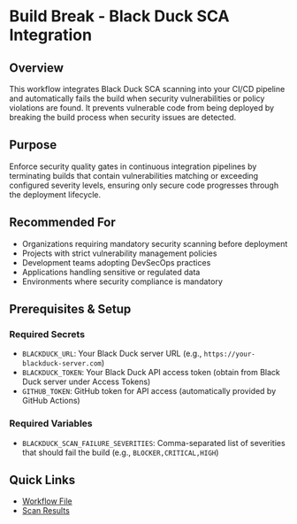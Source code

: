 # Build Break - Black Duck SCA Integration                                                                                                                                                                                                      
                                                                                                                                                                                                                                                   
## Overview                                                                                                                                                                                                                                      
This workflow integrates Black Duck SCA scanning into your CI/CD pipeline and automatically fails the build when security vulnerabilities or policy violations are found. It prevents vulnerable code from being deployed by breaking the build process when security issues are detected.                                                                                                                                                                       
                                  
## Purpose                                                                                                                                                                                                                                      
Enforce security quality gates in continuous integration pipelines by terminating builds that contain vulnerabilities matching or exceeding configured severity levels, ensuring only secure code progresses through the deployment lifecycle.  
                                                                                                                                                                                                                                                   
## Recommended For                                                                                                                                                                                                                              
- Organizations requiring mandatory security scanning before deployment                                                                                                                                                                         
- Projects with strict vulnerability management policies                                                                                                                                                                                        
- Development teams adopting DevSecOps practices                                                                                                                                                                                                
- Applications handling sensitive or regulated data                                                                                                                                                                                             
- Environments where security compliance is mandatory                                                                                                                                                                                           
                                                                                                                                                                                                                                                   
## Prerequisites & Setup                                                                                                                                                                                                                        
                                                                                                                                                                                                                                                   
### Required Secrets                                                                                                                                                                                                                            
- `BLACKDUCK_URL`: Your Black Duck server URL (e.g., `https://your-blackduck-server.com`)                                                                                                                                                       
- `BLACKDUCK_TOKEN`: Your Black Duck API access token (obtain from Black Duck server under Access Tokens)                                                                                                                                       
- `GITHUB_TOKEN`: GitHub token for API access (automatically provided by GitHub Actions)                                                                                                                                                        
                                                                                                                                                                                                                                                   
### Required Variables                                                                                                                                                                                                                          
- `BLACKDUCK_SCAN_FAILURE_SEVERITIES`: Comma-separated list of severities that should fail the build (e.g., `BLOCKER,CRITICAL,HIGH`)                                                                                                            
                                                                                                                                                                                                                                                   
## Quick Links                                                                                                                                                                                                                                  
- [Workflow File](https://github.com/blackducksca-workflow-examples/build-break/blob/main/.github/workflows/nodejs-npm.yml)                                                                                                                
- [Scan Results](https://blackducksca-workflow-examples.github.io/build-break/)
